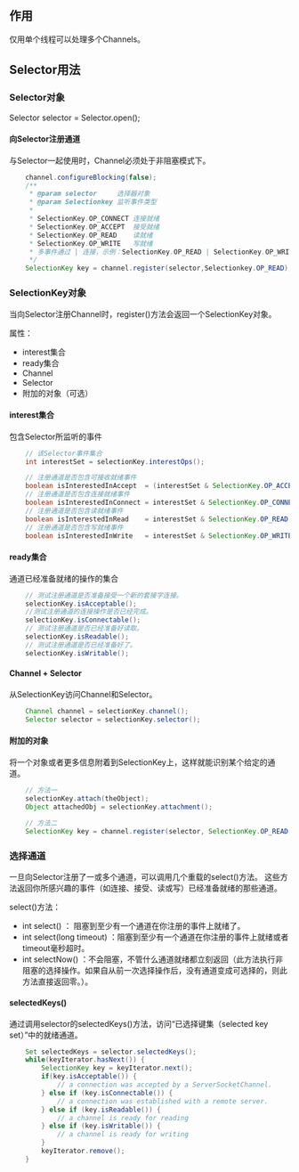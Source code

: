 ## 作用
仅用单个线程可以处理多个Channels。

## Selector用法

### Selector对象
Selector selector = Selector.open();

#### 向Selector注册通道
与Selector一起使用时，Channel必须处于非阻塞模式下。

```java
    channel.configureBlocking(false);
    /**
     * @param selector     选择器对象
     * @param Selectionkey 监听事件类型
     * 
     * SelectionKey.OP_CONNECT 连接就绪
     * SelectionKey.OP_ACCEPT  接受就绪
     * SelectionKey.OP_READ    读就绪
     * SelectionKey.OP_WRITE   写就绪
     * 多事件通过 | 连接，示例：SelectionKey.OP_READ | SelectionKey.OP_WRITE;
     */
    SelectionKey key = channel.register(selector,Selectionkey.OP_READ);
```
   
### SelectionKey对象
当向Selector注册Channel时，register()方法会返回一个SelectionKey对象。

属性：

- interest集合
- ready集合
- Channel
- Selector
- 附加的对象（可选）

#### interest集合
包含Selector所监听的事件

```java
    // 该Selector事件集合
    int interestSet = selectionKey.interestOps();

    // 注册通道是否包含可接收就绪事件
    boolean isInterestedInAccept  = (interestSet & SelectionKey.OP_ACCEPT) == SelectionKey.OP_ACCEPT；
    // 注册通道是否包含连接就绪事件
    boolean isInterestedInConnect = interestSet & SelectionKey.OP_CONNECT;
    // 注册通道是否包含读就绪事件
    boolean isInterestedInRead    = interestSet & SelectionKey.OP_READ;
    // 注册通道是否包含写就绪事件
    boolean isInterestedInWrite   = interestSet & SelectionKey.OP_WRITE;
```
   
#### ready集合
通道已经准备就绪的操作的集合

```java
    // 测试注册通道是否准备接受一个新的套接字连接。
    selectionKey.isAcceptable();
    //测试注册通道的连接操作是否已经完成。
    selectionKey.isConnectable();
    // 测试注册通道是否已经准备好读取。
    selectionKey.isReadable();
    // 测试注册通道是否已经准备好了。
    selectionKey.isWritable();
```

#### Channel + Selector
从SelectionKey访问Channel和Selector。

```java
    Channel channel = selectionKey.channel();
    Selector selector = selectionKey.selector();
```

#### 附加的对象
将一个对象或者更多信息附着到SelectionKey上，这样就能识别某个给定的通道。

```java
    // 方法一
    selectionKey.attach(theObject);
    Object attachedObj = selectionKey.attachment();
    
    // 方法二
    SelectionKey key = channel.register(selector, SelectionKey.OP_READ, theObject);
```

### 选择通道
一旦向Selector注册了一或多个通道，可以调用几个重载的select()方法。
这些方法返回你所感兴趣的事件（如连接、接受、读或写）已经准备就绪的那些通道。

select()方法：

- int select() ： 阻塞到至少有一个通道在你注册的事件上就绪了。
- int select(long timeout) ：阻塞到至少有一个通道在你注册的事件上就绪或者timeout毫秒超时。
- int selectNow() ：不会阻塞，不管什么通道就绪都立刻返回（此方法执行非阻塞的选择操作。如果自从前一次选择操作后，没有通道变成可选择的，则此方法直接返回零。）。

#### selectedKeys()
通过调用selector的selectedKeys()方法，访问“已选择键集（selected key set）”中的就绪通道。

```java
    Set selectedKeys = selector.selectedKeys();
    while(keyIterator.hasNext()) {
	    SelectionKey key = keyIterator.next();
	    if(key.isAcceptable()) {
	        // a connection was accepted by a ServerSocketChannel.
	    } else if (key.isConnectable()) {
	        // a connection was established with a remote server.
	    } else if (key.isReadable()) {
	        // a channel is ready for reading
	    } else if (key.isWritable()) {
	        // a channel is ready for writing
	    }
	    keyIterator.remove();
	}
```